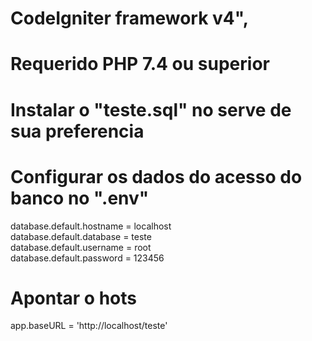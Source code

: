 # CodeIgniter framework v4",
# Requerido PHP 7.4 ou superior

# Instalar o "teste.sql" no serve de sua preferencia

# Configurar os dados do acesso do banco no ".env"
database.default.hostname = localhost <br>
database.default.database = teste <br>
database.default.username = root <br>
database.default.password = 123456 <br>

# Apontar o hots
app.baseURL = 'http://localhost/teste'


